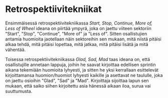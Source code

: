 # Retrospektiivitekniikat

Ensimmäisessä retrospektiivitekniikassa *Start, Stop, Continue, More of, Less of Wheel* ideana on piirtää ympyrä, joka on jaettu viiteen sektoriin "Start", "Stop", "Continue", "More of" ja "Less of". Sitten osallistujien antamia huomioita jaotellaan näin sektoreihin sen mukaan, mitä niistä pitäisi alkaa tehdä, mitä pitäisi lopettaa, mitä jatkaa, mitä pitäisi lisätä ja mitä vähentää.

Toisessa retrospektiivitekniikassa *Glad, Sad, Mad* taas ideana on, että osallistujille annetaan lappuja, joihin he saavat kirjoittaa edellisen sprintin aikana tekemiään huomioita lyhyesti, ja sitten he yksi kerrallaan esittelevät kirjoittamansa huomion/huomiot lyhyesti kaikille ja asettavat ne taululle, joka on jaettu osioihin "Glad", "Sad" ja "Mad". Kirjoittaja sijoittaa lapun sen mukaan, että saiko siihen kirjoitettu asia hänessä aikaan iloa, surua vai suuttumusta.
